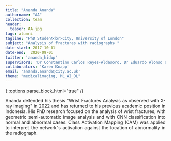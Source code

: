 ```yaml
---
title: "Ananda Ananda"
authorname: "AA"
collection: team
header:
  teaser: AA.jpg
tags: alumni
tagline: "PhD Student<br>City, University of London"
subject: "Analysis of fractures with radiographs "
date-start: 2017-10-01
date-end:  2020-09-01
twitter: 'ananda_hidup'
supervisors: 'Dr Constantino Carlos Reyes-Aldasoro, Dr Eduardo Alonso and Dr Alex Ter-Sarkisov'
collaborators: 'Karen Knapp'
email: 'ananda.ananda@city.ac.uk'
theme: "medicalimaging, ML_AI_DL"
---
```

{::options parse_block_html="true" /}

<p align= "justify">
Ananda defended his thesis "Wrist Fractures Analysis as observed with X-ray imaging" in 2022 and has returned to his previous academic position in Indonesia. His PhD research focused on the analysis of wrist fractures, with geometric semi-automatic image analysis and with CNN classification into normal and abnormal cases. Class Activation Mapping (CAM) was applied to interpret the network's activation against the location of abnormality in the radiograph.
